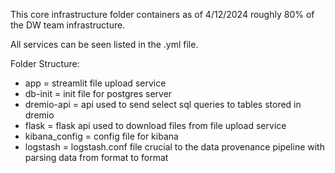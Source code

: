 This core infrastructure folder containers as of 4/12/2024 roughly 80% of the DW team infrastructure.

All services can be seen listed in the .yml file.

Folder Structure:
- app = streamlit file upload service
- db-init = init file for postgres server
- dremio-api = api used to send select sql queries to tables stored in dremio
- flask = flask api used to download files from file upload service
- kibana_config = config file for kibana
- logstash = logstash.conf file crucial to the data provenance pipeline with parsing data from format to format
